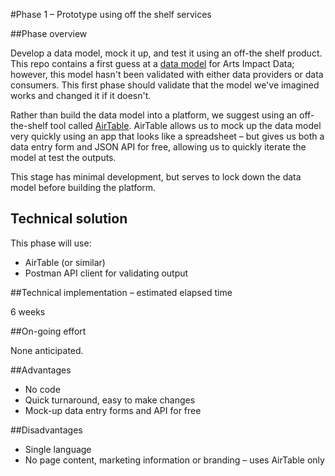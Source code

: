 #Phase 1 – Prototype using off the shelf services

##Phase overview

Develop a data model, mock it up, and test it using an off-the shelf product. This repo contains a first guess at a [data model](../mocked-api) for Arts Impact Data; however, this model hasn't been validated with either data providers or data consumers. This first phase should validate that the model we've imagined works and changed it if it doesn't.

Rather than build the data model into a platform, we suggest using an off-the-shelf tool called [AirTable](https://airtable.com/). AirTable allows us to mock up the data model very quickly using an app that looks like a spreadsheet – but gives us both a data entry form and JSON API for free, allowing us to quickly iterate the model at test the outputs.

This stage has minimal development, but serves to lock down the data model before building the platform.

## Technical solution

This phase will use:

* AirTable (or similar)
* Postman API client for validating output

##Technical implementation – estimated elapsed time

6 weeks

##On-going effort

None anticipated.

##Advantages

* No code
* Quick turnaround, easy to make changes
* Mock-up data entry forms and API for free

##Disadvantages

* Single language
* No page content, marketing information or branding – uses AirTable only